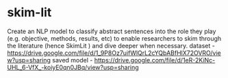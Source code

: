 # skim-lit
Create an NLP model to classify abstract sentences into the role they play (e.g. objective, methods, results, etc) to enable researchers to skim through the literature (hence SkimLit ) and dive deeper when necessary.
dataset - https://drive.google.com/file/d/1_9P8Oz7uifWlQrL2cYQbABfHlX72OVRO/view?usp=sharing
saved model - https://drive.google.com/file/d/1eR-2KiNc-UHL_6-VfX_-koiyE0qn0JBq/view?usp=sharing
